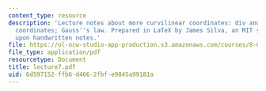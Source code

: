 ```yaml
---
content_type: resource
description: 'Lecture notes about more curvilinear coordinates: div and grad in spherical
  coordinates; Gauss''s law. Prepared in LaTeX by James Silva, an MIT student, based
  upon handwritten notes.'
file: https://ol-ocw-studio-app-production.s3.amazonaws.com/courses/8-022-physics-ii-electricity-and-magnetism-fall-2006/6d597152ffb6d4662fbfe9845a99181a_lecture7.pdf
file_type: application/pdf
resourcetype: Document
title: lecture7.pdf
uid: 6d597152-ffb6-d466-2fbf-e9845a99181a
---
```


